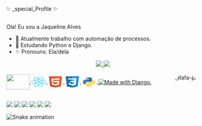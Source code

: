 
✨ _special_Profile ✨ 
##
Ola! Eu sou a Jaqueline Alves

- 🔭 Atualmente trabalho com automação de processos.
- 🐍 Estudando Python e Django.
- ✨ Pronouns: Ela/dela

<div align="center">
  <a href="https://github.com/jaquelinealvess">
  <img height="180em" src="https://github-readme-stats.vercel.app/api?username=jaquelinealvess&show_icons=true&theme=dracula&include_all_commits=true&count_private=true"/>
  <img height="180em" src="https://github-readme-stats.vercel.app/api/top-langs/?username=jaquelinealvess&layout=compact&langs_count=7&theme=dracula"/>
</div>
<div style="display: inline_block"><br>
  <img align="center" height="40" width="60" alt src="https://d16smq18f8amlc.cloudfront.net/66126/LearningPathImages/74484-58910f4e-2acd-4a2d-93a2-57da2a1faa5d.png?Expires=1656975464&Signature=Fccvc7FZcpSe3OMuS7MEtFQCHCsA3ALSxQ4WJG~5LBvnPabYrQCmRQlIr6eQHVbjWDK-9kP3uOYCSVr6Uu8zomtXajdOZv2ThfQ-pJV7XkwcAmlm2qyzlAgDAeHc6LrpaG-RSicwr235A9OXETRiYWP6whWIA7hBMYwAQ-yWDIQ_&Key-Pair-Id=APKAIQKC33KEMABEYE6A">
  <img align="center" alt="Rafa-React" height="30" width="40" src="https://raw.githubusercontent.com/devicons/devicon/master/icons/react/react-original.svg">
  <img align="center" alt="Rafa-HTML" height="30" width="40" src="https://raw.githubusercontent.com/devicons/devicon/master/icons/html5/html5-original.svg">
  <img align="center" alt="Rafa-CSS" height="30" width="40" src="https://raw.githubusercontent.com/devicons/devicon/master/icons/css3/css3-original.svg">
  <img align="center" alt="Rafa-Python" height="30" width="40" src="https://raw.githubusercontent.com/devicons/devicon/master/icons/python/python-original.svg">
  <img align="right" alt="Rafa-pic" height="150" style="border-radius:50px;"src="https://media.discordapp.net/attachments/639956127056134178/890373478988013628/Publicacoes_Instagram_1_1.png?width=676&height=676">
   <a href="http://www.djangoproject.com/"><img src="https://www.djangoproject.com/m/img/badges/djangomade124x25.gif" border="0" align="center" alt="Made with Django." title="Made with Django." /></a>
</div>
  
  ##
 
<div> 
  <a href="https://app.slack.com/client/T014DF3NF9P/C013L4CQRLP/rimeto_profile/U02D83PR3GE"><img src="https://img.shields.io/badge/Slack-4A154B?style=for-the-badge&logo=slack&logoColor=white "target="_blank"></a>
  <a href="https://instagram.com/jaquelinealvess" target="_blank"><img src="https://img.shields.io/badge/-Instagram-%23E4405F?style=for-the-badge&logo=instagram&logoColor=white" target="_blank"></a>
 <a href="https://discord.gg/jaquelinealvess" target="_blank"><img src="https://img.shields.io/badge/Discord-7289DA?style=for-the-badge&logo=discord&logoColor=white" target="_blank"></a> 
  <a href="https://app.slack.com/client/T014DF3NF9P/C013L4CQRLP/rimeto_profile/U02D83PR3GE" target="_blank"><img src="	https://img.shields.io/badge/Slack-4A154B?style=for-the-badge&logo=slack&logoColor=white"target="_blank"></a> 
   <a href="mailto:jaqueline.alves.ilhs@gmail.com"><img src="https://img.shields.io/badge/Gmail-D14836?style=for-the-badge&logo=gmail&logoColor=white" target="_blank"></a>
  <a href="https://www.linkedin.com/in/jaqueline-alves-santos/>" target="_blank"><img src="https://img.shields.io/badge/-LinkedIn-%230077B5?style=for-the-badge&logo=linkedin&logoColor=white" target="_blank"></a> 
 
  ![Snake animation](https://github.com/jaquelinealvess/jaquelinealvess/blob/output/github-contribution-grid-snake.svg)
 
</div>
